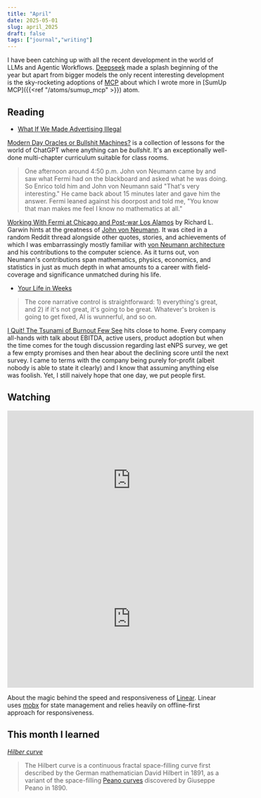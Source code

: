 ```yaml
---
title: "April"
date: 2025-05-01
slug: april_2025
draft: false
tags: ["journal","writing"]
---
```


I have been catching up with all the recent development in the world of LLMs and Agentic Workflows. [Deepseek](https://deepseek.ai/) made a splash beginning of the year but apart from bigger models the only recent interesting development is the sky-rocketing adoptions of [MCP](https://modelcontextprotocol.io/introduction) about which I wrote more in [SumUp MCP]({{<ref "/atoms/sumup_mcp" >}}) atom.

## Reading

- [What If We Made Advertising Illegal](https://simone.org/advertising/)

[Modern Day Oracles or Bullshit Machines?](https://thebullshitmachines.com) is a collection of lessons for the world of ChatGPT where anything can be _bullshit_. It's an exceptionally well-done multi-chapter curriculum suitable for class rooms.

> One afternoon around 4:50 p.m. John von Neumann came by and saw what Fermi had on the blackboard and asked what he was doing. So Enrico told him and John von Neumann said "That's very interesting." He came back about 15 minutes later and gave him the answer. Fermi leaned against his doorpost and told me, "You know that man makes me feel I know no mathematics at all."

[Working With Fermi at Chicago and Post-war Los Alamos](https://rlg.fas.org/010929-fermi.htm) by Richard L. Garwin hints at the greatness of [John von Neumann](https://en.wikipedia.org/wiki/John_von_Neumann). It was cited in a random Reddit thread alongside other quotes, stories, and achievements of which I was embarrassingly mostly familiar with [von Neumann architecture](https://en.wikipedia.org/wiki/Von_Neumann_architecture) and his contributions to the computer science. As it turns out, von Neumann's contributions span mathematics, physics, economics, and statistics in just as much depth in what amounts to a career with field-coverage and significance unmatched during his life.

- [Your Life in Weeks](https://waitbutwhy.com/2014/05/life-weeks.html)

> The core narrative control is straightforward: 1) everything's great, and 2) if it's not great, it's going to be great. Whatever's broken is going to get fixed, AI is wunnerful, and so on. 

[I Quit! The Tsunami of Burnout Few See](https://charleshughsmith.blogspot.com/2025/01/i-quit-tsunami-of-burnout-few-see.html) hits close to home. Every company all-hands with talk about EBITDA, active users, product adoption but when the time comes for the tough discussion regarding last eNPS survey, we get a few empty promises and then hear about the declining score until the next survey. I came to terms with the company being purely for-profit (albeit nobody is able to state it clearly) and I know that assuming anything else was foolish. Yet, I still naively hope that one day, we put people first.

## Watching

<iframe width="560" height="315" src="https://www.youtube-nocookie.com/embed/2qZjAnUqZBM?si=Hk2MWZHNNqA7zUGW&amp;controls=0" title="YouTube video player" frameborder="0" allow="accelerometer; autoplay; clipboard-write; encrypted-media; gyroscope; picture-in-picture; web-share" referrerpolicy="strict-origin-when-cross-origin" allowfullscreen></iframe>

<iframe width="560" height="315" src="https://www.youtube-nocookie.com/embed/Wo2m3jaJixU?si=ssBu9k9jC8_sH3sB&amp;controls=0" title="YouTube video player" frameborder="0" allow="accelerometer; autoplay; clipboard-write; encrypted-media; gyroscope; picture-in-picture; web-share" referrerpolicy="strict-origin-when-cross-origin" allowfullscreen></iframe>

About the magic behind the speed and responsiveness of [Linear](https://linear.app/). Linear uses [mobx](https://mobx.js.org/README.html) for state management and relies heavily on offline-first approach for responsiveness.

## This month I learned

[_Hilber curve_](https://en.m.wikipedia.org/wiki/Hilbert_curve)

>  The Hilbert curve is a continuous fractal space-filling curve first described by the German mathematician David Hilbert in 1891, as a variant of the space-filling [Peano curves](https://en.m.wikipedia.org/wiki/Peano_curve) discovered by Giuseppe Peano in 1890.
